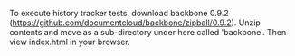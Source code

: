 To execute history tracker tests, download backbone 0.9.2 (https://github.com/documentcloud/backbone/zipball/0.9.2).  Unzip contents and move as a sub-directory under here called 'backbone'.  Then view index.html in your browser.
